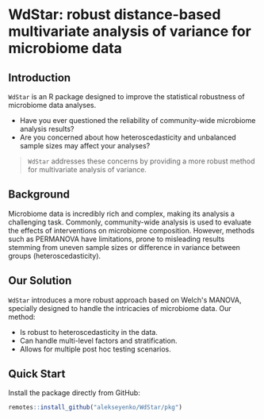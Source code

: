 

# WdStar: robust distance-based multivariate analysis of variance for microbiome data

## Introduction 

`WdStar` is an R package designed to improve the statistical robustness of microbiome data analyses. 
- Have you ever questioned the reliability of community-wide microbiome analysis results? 
- Are you concerned about how heteroscedasticity and unbalanced sample sizes may affect your analyses? 
>`WdStar` addresses these concerns by providing a more robust method for multivariate analysis of variance. 

## Background
Microbiome data is incredibly rich and complex, making its analysis a challenging task. Commonly, community-wide analysis is used to evaluate the effects of interventions on microbiome composition. However,  methods such as PERMANOVA have limitations, prone to misleading results stemming from uneven sample sizes or difference in variance between groups (heteroscedasticity). 

## Our Solution
`WdStar` introduces a more robust approach based on Welch's MANOVA, specially designed to handle the intricacies of microbiome data. 
Our method: 
- Is robust to heteroscedasticity in the data. 
- Can handle multi-level factors and stratification.
- Allows for multiple post hoc testing scenarios. 

## Quick Start
Install the package directly from GitHub: 
```R
remotes::install_github("alekseyenko/WdStar/pkg")
```
